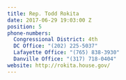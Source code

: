 ```yaml
---
title: Rep. Todd Rokita
date: 2017-06-29 19:03:00 Z
position: 5
phone-numbers:
  Congressional District: 4th
  DC Office: "(202) 225-5037"
  Lafayette Office: "(765) 838-3930"
  Danville Office: "(317) 718-0404"
website: http://rokita.house.gov/
---
```


